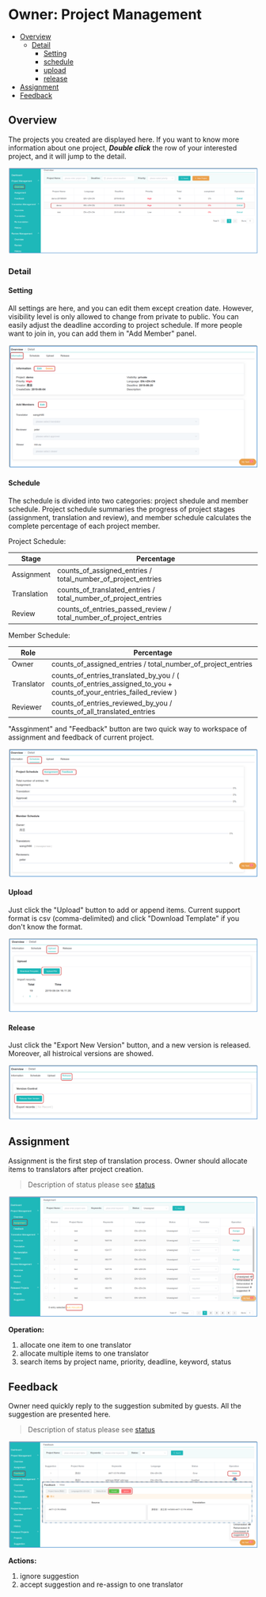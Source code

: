 # Owner: Project Management

- [Overview](#overview)
  - [Detail](#detail)
    - [Setting](#setting)
    - [schedule](#schedule)
    - [upload](#upload)
    - [release](#release)
- [Assignment](#assign)
- [Feedback](#feedback)


## Overview

<span id='overview'></span>


The projects you created are displayed here. If you want to know more information about one project, _**Double click**_ the row of your interested project, and it will jump to the detail.

![](/assets/project_management.overview.png)

### Detail
<span id='detail'></span>

#### Setting
<span id='setting'></span>

All settings are here, and you can edit them except creation date. However, visibility level is only allowed to change from private to public. You can easily adjust the deadline according to project schedule. If more people want to join in, you can add them in "Add Member" panel.

![](/assets/project_management.overview.information.png)
      
#### Schedule
<span id='schedule'></span>

The schedule is divided into two categories: project shedule and member schedule. Project schedule summaries the progress of project stages (assignment, translation and review), and member schedule calculates the complete percentage of each project member. 

Project Schedule:

|Stage|Percentage|
|--|--|
|Assignment| counts\_of\_assigned_entries / total\_number\_of\_project_entries |
|Translation | counts\_of\_translated\_entries / total\_number\_of\_project_entries |
|Review| counts\_of\_entries\_passed\_review / total\_number\_of\_project_entries |

Member Schedule:

|Role| Percentage |
|--|--|
|Owner | counts\_of\_assigned_entries / total\_number\_of\_project_entries |
| Translator | counts\_of\_entries\_translated\_by\_you / ( counts_of_entries_assigned_to_you + counts_of_your_entries_failed_review ) |
| Reviewer | counts\_of\_entries\_reviewed\_by\_you / counts\_of\_all\_translated\_entries |



 "Assginment" and "Feedback" button are two quick way to workspace of assignment and feedback of current project.

![](/assets/project_management.schedule.png)



#### Upload
<span id='upload'></span>

Just click the "Upload" button to add or append items. Current support format is csv (comma-delimited) and click "Download Template" if you don't know the format.

![](/assets/project_management.upload.png)

#### Release
<span id='release'></span>

Just click the "Export New Version" button, and a new version is released. Moreover, all histroical versions are showed.

![](/assets/project_management.release.png)

## Assignment

<span id='assign'></span>

Assignment is the first step of translation process. Owner should allocate items to translators after project creation.

> Description of status please see [status](../glossary.md#status)

![](/assets/project_management.assignment.png)

**Operation:**
1. allocate one item to one translator
2. allocate multiple items to one translator
3. search items by project name, priority, deadline, keyword, status
 
## Feedback

<span id='feedback'></span>

Owner need quickly reply to the suggestion submited by guests. All the suggestion are presented here.

> Description of status please see [status](../glossary.md#status)

![](/assets/project_management.feedback.png)

**Actions:**
1. ignore suggestion
2. accept suggestion and re-assign to one translator

